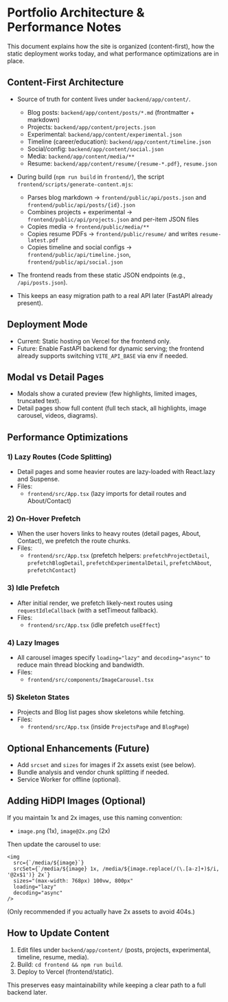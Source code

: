 # Portfolio Architecture & Performance Notes

This document explains how the site is organized (content-first), how the static deployment works today, and what performance optimizations are in place.

## Content-First Architecture

- Source of truth for content lives under `backend/app/content/`.
  - Blog posts: `backend/app/content/posts/*.md` (frontmatter + markdown)
  - Projects: `backend/app/content/projects.json`
  - Experimental: `backend/app/content/experimental.json`
  - Timeline (career/education): `backend/app/content/timeline.json`
  - Social/config: `backend/app/content/social.json`
  - Media: `backend/app/content/media/**`
  - Resume: `backend/app/content/resume/{resume-*.pdf}`, `resume.json`

- During build (`npm run build` in `frontend/`), the script `frontend/scripts/generate-content.mjs`:
  - Parses blog markdown → `frontend/public/api/posts.json` and `frontend/public/api/posts/{id}.json`
  - Combines projects + experimental → `frontend/public/api/projects.json` and per-item JSON files
  - Copies media → `frontend/public/media/**`
  - Copies resume PDFs → `frontend/public/resume/` and writes `resume-latest.pdf`
  - Copies timeline and social configs → `frontend/public/api/timeline.json`, `frontend/public/api/social.json`

- The frontend reads from these static JSON endpoints (e.g., `/api/posts.json`).
- This keeps an easy migration path to a real API later (FastAPI already present).

## Deployment Mode

- Current: Static hosting on Vercel for the frontend only.
- Future: Enable FastAPI backend for dynamic serving; the frontend already supports switching `VITE_API_BASE` via env if needed.

## Modal vs Detail Pages

- Modals show a curated preview (few highlights, limited images, truncated text).
- Detail pages show full content (full tech stack, all highlights, image carousel, videos, diagrams).

## Performance Optimizations

### 1) Lazy Routes (Code Splitting)
- Detail pages and some heavier routes are lazy-loaded with React.lazy and Suspense.
- Files:
  - `frontend/src/App.tsx` (lazy imports for detail routes and About/Contact)

### 2) On-Hover Prefetch
- When the user hovers links to heavy routes (detail pages, About, Contact), we prefetch the route chunks.
- Files:
  - `frontend/src/App.tsx` (prefetch helpers: `prefetchProjectDetail`, `prefetchBlogDetail`, `prefetchExperimentalDetail`, `prefetchAbout`, `prefetchContact`)

### 3) Idle Prefetch
- After initial render, we prefetch likely-next routes using `requestIdleCallback` (with a setTimeout fallback).
- Files:
  - `frontend/src/App.tsx` (idle prefetch `useEffect`)

### 4) Lazy Images
- All carousel images specify `loading="lazy"` and `decoding="async"` to reduce main thread blocking and bandwidth.
- Files:
  - `frontend/src/components/ImageCarousel.tsx`

### 5) Skeleton States
- Projects and Blog list pages show skeletons while fetching.
- Files:
  - `frontend/src/App.tsx` (inside `ProjectsPage` and `BlogPage`)

## Optional Enhancements (Future)

- Add `srcset` and `sizes` for images if 2x assets exist (see below).
- Bundle analysis and vendor chunk splitting if needed.
- Service Worker for offline (optional).

## Adding HiDPI Images (Optional)

If you maintain 1x and 2x images, use this naming convention:
- `image.png` (1x), `image@2x.png` (2x)

Then update the carousel to use:
```tsx
<img
  src={`/media/${image}`}
  srcSet={`/media/${image} 1x, /media/${image.replace(/(\.[a-z]+)$/i, '@2x$1')} 2x`}
  sizes="(max-width: 768px) 100vw, 800px"
  loading="lazy"
  decoding="async"
/>
```
(Only recommended if you actually have 2x assets to avoid 404s.)

## How to Update Content

1. Edit files under `backend/app/content/` (posts, projects, experimental, timeline, resume, media).
2. Build: `cd frontend && npm run build`.
3. Deploy to Vercel (frontend/static).

This preserves easy maintainability while keeping a clear path to a full backend later.
